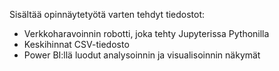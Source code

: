 Sisältää opinnäytetyötä varten tehdyt tiedostot:
- Verkkoharavoinnin robotti, joka tehty Jupyterissa Pythonilla
- Keskihinnat CSV-tiedosto
- Power BI:llä luodut analysoinnin ja visualisoinnin näkymät 
